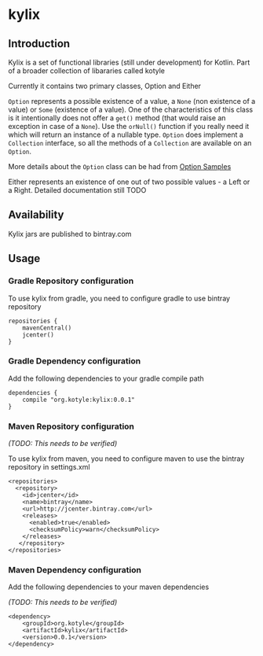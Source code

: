 # kylix

## Introduction

Kylix is a set of functional libraries (still under development) for Kotlin. Part of a broader collection of libararies called kotyle

Currently it contains two primary classes, Option and Either

`Option` represents a possible existence of a value, a `None` (non existence of a value) or `Some` (existence of a value). 
One of the characteristics of this class is it intentionally does not offer a `get()` method (that would raise an exception 
in case of a `None`). Use the `orNull()` function if you really need it which will return an instance of a nullable type. 
`Option` does implement a `Collection` interface, so all the methods of a `Collection` are available on an `Option`.

More details about the `Option` class can be had from [Option Samples](OptionSamples.md)

Either represents an existence of one out of two possible values - a Left or a Right. Detailed documentation still TODO

## Availability

Kylix jars are published to bintray.com

## Usage

### Gradle Repository configuration

To use kylix from gradle, you need to configure gradle to use bintray repository

```    
repositories {
    mavenCentral()
	jcenter()
}
```   

### Gradle Dependency configuration

Add the following dependencies to your gradle compile path

```   
dependencies {
    compile "org.kotyle:kylix:0.0.1"
}  
```   

### Maven Repository configuration

_(TODO: This needs to be verified)_

To use kylix from maven, you need to configure maven to use the bintray repository in settings.xml

```
<repositories>
  <repository>
    <id>jcenter</id>
    <name>bintray</name>
    <url>http://jcenter.bintray.com</url>
    <releases>
      <enabled>true</enabled>
      <checksumPolicy>warn</checksumPolicy>
    </releases>
   </repository>
</repositories>
```

### Maven Dependency configuration

Add the following dependencies to your maven dependencies

_(TODO: This needs to be verified)_

```
<dependency>
    <groupId>org.kotyle</groupId>
    <artifactId>kylix</artifactId>
    <version>0.0.1</version>
</dependency>   
```
